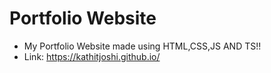 # Portfolio Website
* My Portfolio Website made using HTML,CSS,JS AND TS!!
* Link: https://kathitjoshi.github.io/
